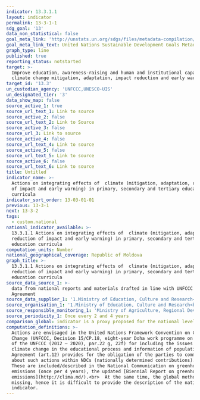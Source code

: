 ```yaml
---
indicator: 13.3.1.1
layout: indicator
permalink: 13-3-1-1
sdg_goal: '13'
data_non_statistical: false
goal_meta_link: 'http://unstats.un.org/sdgs/files/metadata-compilation/Metadata-Goal-13.pdf'
goal_meta_link_text: United Nations Sustainable Development Goals Metadata (pdf 759kB)
graph_type: line
published: true
reporting_status: notstarted
target: >-
  Improve education, awareness-raising and human and institutional capacity on
  climate change mitigation, adaptation, impact reduction and early warning
target_id: '13.3'
un_custodian_agency: 'UNFCCC,UNESCO-UIS'
un_designated_tier: '3'
data_show_map: false
source_active_1: true
source_url_text_1: Link to source
source_active_2: false
source_url_text_2: Link to Source
source_active_3: false
source_url_3: Link to source
source_active_4: false
source_url_text_4: Link to source
source_active_5: false
source_url_text_5: Link to source
source_active_6: false
source_url_text_6: Link to source
title: Untitled
indicator_name: >-
  Actions on integrating effects of  climate (mitigation, adaptation, reduction
  of impact and early warning) in primary, secondary and tertiary education
  curricula
indicator_sort_order: 13-03-01-01
previous: 13-3-1
next: 13-3-2
tags:
  - custom.national
national_indicator_available: >-
  13.3.1.1 Actions on integrating effects of  climate (mitigation, adaptation,
  reduction of impact and early warning) in primary, secondary and tertiary
  education curricula
computation_units: Number
national_geographical_coverage: Republic of Moldova
graph_title: >-
  13.3.1.1 Actions on integrating effects of  climate (mitigation, adaptation,
  reduction of impact and early warning) in primary, secondary and tertiary
  education curricula
source_data_source_1: >-
  data from national reports and materials drafted in line with UNFCCC and Paris
  Agreement
source_data_supplier_1: '1.Ministry of Education, Culture and Research<br>  2.Climate Change Office'
source_organisation_1: '1.Ministry of Education, Culture and Research<br>  2.Climate Change Office'
source_responsible_monitoring_1: 'Ministry of Agriculture, Regional Development and Environment'
source_periodicity_1: Once every 2 and 4 years
comparison_global: indicator is a proxy proposed for the national level
computation_definitions: >-
  Actions are envisaged in the United Nations Framework Convention on Climate
  Change (UNFCCC, Decision 15/CP.18, eight-year Doha work programme on Article 6
  of the UNFCCC (2012 – 2020), par.22 g, 22f) for including the issues on
  climate change in the educational process and information of population. Paris
  Agreement (art.12) provides for the obligation of the parties to communicate
  about such actions within NDCs (nationally determined contributions). <br> 
  These are included/described in the National Communication on greenhouse gas
  emissions (once per 4 years), the updated [Biennial Report on greenhouse gas
  emissions](http://clima.md/).<br>  At the same time, the global methodology is
  missing, hence it is difficult to provide the description of the national
  indicator.
---
```

